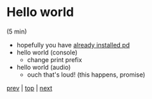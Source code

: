 # Hello world
(5 min)

* hopefully you have [already installed pd](http://msp.ucsd.edu/software.html)
* hello world (console)
  * change print prefix
* hello world (audio)
  * ouch that's loud! (this happens, promise)

[prev](../01_Lets_Begin/) |
[top](https://github.com/breedx2/strangeloop_2019_pd_workshop) |
[next](../03_Patching_Essentials/README.md) 
